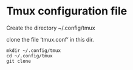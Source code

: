 # Tmux configuration file

Create the directory ~/.config/tmux

clone the file ‘tmux.conf‘ in this dir.

    mkdir ~/.config/tmux
    cd ~/.config/tmux
    git clone
